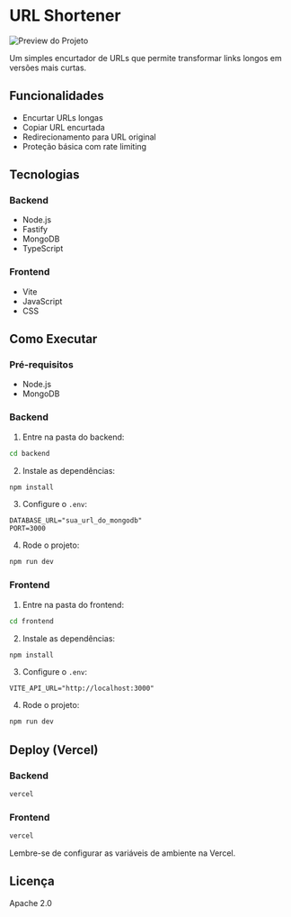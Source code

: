 # URL Shortener

![Preview do Projeto](https://github.com/user-attachments/assets/89535c48-8261-4dfa-adf7-21c035bf82dc)

Um simples encurtador de URLs que permite transformar links longos em versões mais curtas.

## Funcionalidades

- Encurtar URLs longas
- Copiar URL encurtada
- Redirecionamento para URL original
- Proteção básica com rate limiting

## Tecnologias

### Backend
- Node.js
- Fastify
- MongoDB
- TypeScript

### Frontend
- Vite
- JavaScript
- CSS

## Como Executar

### Pré-requisitos
- Node.js
- MongoDB

### Backend

1. Entre na pasta do backend:
```bash
cd backend
```

2. Instale as dependências:
```bash
npm install
```

3. Configure o `.env`:
```env
DATABASE_URL="sua_url_do_mongodb"
PORT=3000
```

4. Rode o projeto:
```bash
npm run dev
```

### Frontend

1. Entre na pasta do frontend:
```bash
cd frontend
```

2. Instale as dependências:
```bash
npm install
```

3. Configure o `.env`:
```env
VITE_API_URL="http://localhost:3000"
```

4. Rode o projeto:
```bash
npm run dev
```

## Deploy (Vercel)

### Backend
```bash
vercel
```

### Frontend
```bash
vercel
```

Lembre-se de configurar as variáveis de ambiente na Vercel.

## Licença

Apache 2.0